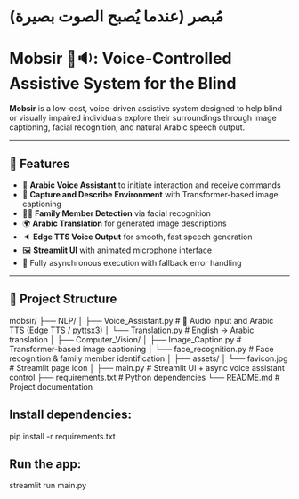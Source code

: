 #                                                                         مُبصر  (عندما يُصبح الصوت بصيرة)


 # Mobsir 👀🔉: Voice-Controlled Assistive System for the Blind

**Mobsir** is a low-cost, voice-driven assistive system designed to help blind or visually impaired individuals explore their surroundings through image captioning, facial recognition, and natural Arabic speech output.

---

## 🚀 Features

- 🎤 **Arabic Voice Assistant** to initiate interaction and receive commands
- 📸 **Capture and Describe Environment** with Transformer-based image captioning
- 🧑‍🦱 **Family Member Detection** via facial recognition
- 🌍 **Arabic Translation** for generated image descriptions
- 🔈 **Edge TTS Voice Output** for smooth, fast speech generation
- 🖼️ **Streamlit UI** with animated microphone interface
- 🧠 Fully asynchronous execution with fallback error handling

---

## 📁 Project Structure

mobsir/
├── NLP/
│ ├── Voice_Assistant.py # 🎤 Audio input and Arabic TTS (Edge TTS / pyttsx3)
│ └── Translation.py #  English → Arabic translation
│
├── Computer_Vision/
│ ├── Image_Caption.py #  Transformer-based image captioning
│ └── face_recognition.py #  Face recognition & family member identification
│
├── assets/
│ └── favicon.jpg #  Streamlit page icon
│
├── main.py #  Streamlit UI + async voice assistant control
├── requirements.txt #  Python dependencies
└── README.md #  Project documentation


## Install dependencies:

pip install -r requirements.txt


## Run the app:

streamlit run main.py


